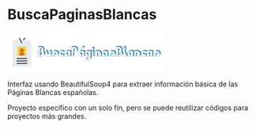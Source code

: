 # BuscaPaginasBlancas

![Logo](https://raw.githubusercontent.com/DrumSergio/BuscaPaginasBlancas/master/app/static/logo.png)

Interfaz usando BeautifulSoup4 para extraer información básica de las Páginas Blancas españolas.

Proyecto específico con un solo fin, pero se puede reutilizar códigos para proyectos más grandes.
